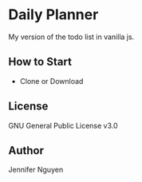# Daily Planner
My version of the todo list in vanilla js.

## How to Start
- Clone or Download

## License
GNU General Public License v3.0

## Author
Jennifer Nguyen